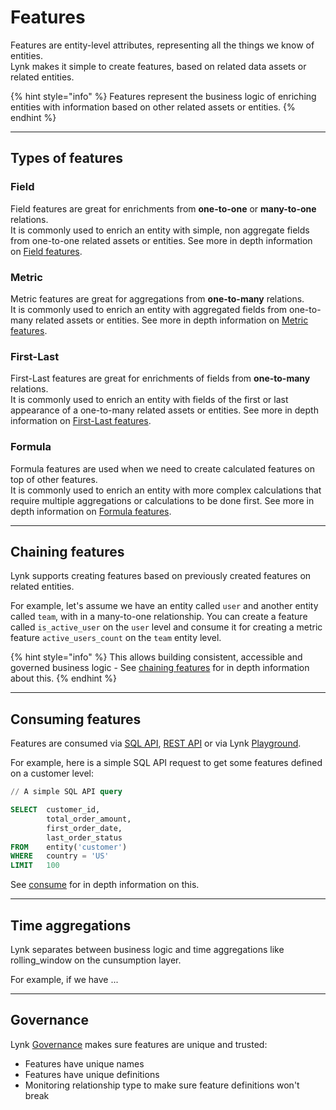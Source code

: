 # Features

Features are entity-level attributes, representing all the things we know of entities.\
Lynk makes it simple to create features, based on related data assets or related entities.

{% hint style="info" %}
Features represent the business logic of enriching entities with information based on other related assets or entities.
{% endhint %}

***

## Types of features

### Field

Field features are great for enrichments from **one-to-one** or **many-to-one** relations.\
It is commonly used to enrich an entity with simple, non aggregate fields from one-to-one related assets or entities. See more in depth information on [Field](field.md)[ features](field.md).

### Metric

Metric features are great for aggregations from **one-to-many** relations.\
It is commonly used to enrich an entity with aggregated fields from one-to-many related assets or entities. See more in depth information on [Metric features](metric.md).

### First-Last

First-Last features are great for enrichments of fields from **one-to-many** relations.\
It is commonly used to enrich an entity with fields of the first or last appearance of a one-to-many related assets or entities. See more in depth information on [First-Last features](first-last.md).

### Formula

Formula features are used when we need to create calculated features on top of other features.\
It is commonly used to enrich an entity with more complex calculations that require multiple aggregations or calculations to be done first. See more in depth information on [Formula features](formula.md).

***

## Chaining features

Lynk supports creating features based on previously created features on related entities.

For example, let's assume we have an entity called `user` and another entity called `team`, with in a many-to-one relationship. You can create a feature called `is_active_user` on the `user` level and consume it for creating a metric feature `active_users_count` on the `team` entity level.&#x20;

{% hint style="info" %}
This allows building consistent, accessible and governed business logic - See [chaining features](../chaining-features.md) for in depth information about this.
{% endhint %}

***

## Consuming features

Features are consumed via [SQL API](../../consume-and-apis/sql-api.md), [REST API](broken-reference) or via Lynk [Playground](broken-reference).&#x20;

For example, here is a simple SQL API request to get some features defined on a customer level:

```sql
// A simple SQL API query

SELECT  customer_id,
        total_order_amount,
        first_order_date,
        last_order_status
FROM    entity('customer') 
WHERE   country = 'US'
LIMIT   100
```

See [consume](../../consume-and-apis/) for in depth information on this.

***

## Time aggregations

Lynk separates between business logic and time aggregations like rolling\_window on the cunsumption layer.

For example, if we have ...

***

## Governance

Lynk [Governance](../../governance.md) makes sure features are unique and trusted:

* Features have unique names
* Features have unique definitions
* Monitoring relationship type to make sure feature definitions won't break
